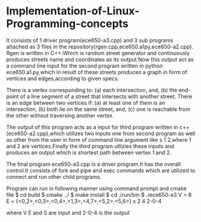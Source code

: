 # Implementation-of-Linux-Programming-concepts

It consists of 1 driver program(ece650-a3.cpp) and 3 sub programs attached as 3 files in the repository(rgen.cpp,ece650.a1py,ece650-a2.cpp).
Rgen is written in C++.Which is random street generator and continuously produces streets name and coordinates as its output.Now this output act as a command line input for the second program written in python ece650.a1.py,which in result of these streets produces a graph in form of vertices and edges,according to given specs.

There is a vertex corresponding to: (a) each intersection, and, (b) the end-point of a line segment of a street that intersects with another street.
There is an edge between two vertices if: (a) at least one of them is an intersection, (b) both lie on the same street, and, (c) one is reachable from the other without traversing another vertex.


The output of this program acts as a input for third program written in c++ (ece650-a2.cpp),which utilizes two inputs one from second program as well as other from the user in form of command line argument like s 1 2,where 1 and 2 are vertices.Finally  the third program utlizies these inputs and produces an output which is shortest path between vertex 1 and 2.

The final program ece650-a3.cpp is a driver program.It has the overall control.It consists of fork and pipe and exec commands which are utilized to connect and run other child programs. 

Program can run in following manner using command prompt and cmake file
$ cd build
$ cmake ../
$ make install
$ cd ./run/bin
$ ./ece650-a3 
V = 8
E = {<0,2>,<0,3>,<0,4>,<1,3>,<4,7>,<5,2>,<5,6>}
s 2 4
2-0-4

where V E and S are input and 2-0-4 is the output
